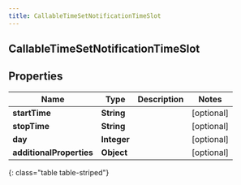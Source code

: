 ```yaml
---
title: CallableTimeSetNotificationTimeSlot
---
```

## CallableTimeSetNotificationTimeSlot


## Properties

| Name | Type | Description | Notes |
| ------------ | ------------- | ------------- | ------------- |
| **startTime** | **String** |  |  [optional] |
| **stopTime** | **String** |  |  [optional] |
| **day** | **Integer** |  |  [optional] |
| **additionalProperties** | **Object** |  |  [optional] |
{: class="table table-striped"}



